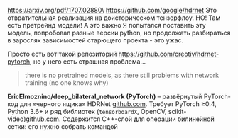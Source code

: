 
https://arxiv.org/pdf/1707.02880\
https://github.com/google/hdrnet
Это отвратительная реализация на доисторическом тензорфлоу. НО! Там есть претрейнд модели! А это важно 
Я попытался поставить эту модель, попробовал разные версии python, но продолжать разбираться в зарослях зависимостей старющего проекта - это ужас. 

Просто есть вот такой репозиторий https://github.com/creotiv/hdrnet-pytorch, но у него есть страшная проблема...

> there is no pretrained models, as there still problems with network training (no one knows why)


**EricElmoznino/deep_bilateral_network (PyTorch)** – развёрнутый PyTorch-код для «черного ящика» HDRNet [github.com](https://github.com/EricElmoznino/deep_bilateral_network#:~:text=,preferably%2C%20but%20not%20necessary). Требует PyTorch ≥0.4, Python 3.6+ и ряд библиотек (`tensorboardX`, OpenCV, scikit-video)[github.com](https://github.com/EricElmoznino/deep_bilateral_network#:~:text=,preferably%2C%20but%20not%20necessary). Содержится C++-слой для операции билинейной сетки: его нужно собрать командой

